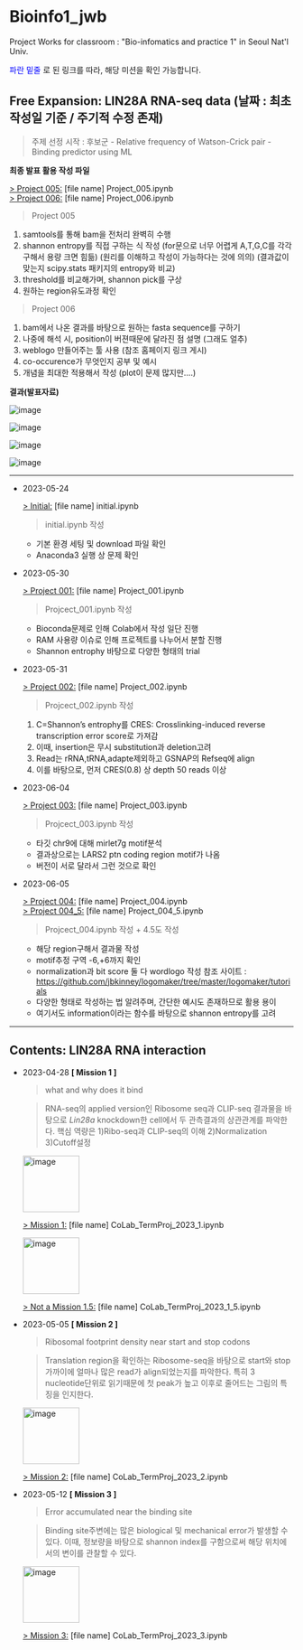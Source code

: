 # Bioinfo1_jwb
Project Works for classroom : "Bio-infomatics and practice 1" in Seoul Nat'l Univ.   

<span style="color:blue"> 파란 밑줄 </span>
로 된 링크를 따라, 해당 미션을 확인 가능합니다.


## Free Expansion: LIN28A RNA-seq data (날짜 : 최초작성일 기준 / 주기적 수정 존재)

  > 주제 선정 시작 : 후보군
    - Relative frequency of Watson-Crick pair
    - Binding predictor using ML

**최종 발표 활용 작성 파일**
 
   [> Project 005:](https://github.com/WoobeenJeong/bioinfo1_jwb/blob/main/Project_005.ipynb)
   [file name] Project_005.ipynb  
   [> Project 006:](https://github.com/WoobeenJeong/bioinfo1_jwb/blob/main/Project_006.ipynb)
   [file name] Project_006.ipynb

  > Project 005  
  1. samtools를 통해 bam을 전처리 완벽히 수행
  2. shannon entropy를 직접 구하는 식 작성 
      (for문으로 너무 어렵게 A,T,G,C를 각각 구해서 용량 크면 힘듦)
      (원리를 이해하고 작성이 가능하다는 것에 의의)
      (결과값이 맞는지 scipy.stats 패키지의 entropy와 비교)
  4. threshold를 비교해가며, shannon pick를 구상
  5. 원하는 region유도과정 확인  
  
  
  > Project 006  
  1. bam에서 나온 결과를 바탕으로 원하는 fasta sequence를 구하기
  2. 나중에 해석 시, position이 버젼때문에 달라진 점 설명 (그래도 얼추)
  3. weblogo 만들어주는 툴 사용 (참조 홈페이지 링크 게시)
  4. co-occurence가 무엇인지 공부 및 예시
  5. 개념을 최대한 적용해서 작성 (plot이 문제 많지만....)


**결과(발표자료)**


![image](https://github.com/WoobeenJeong/bioinfo1_jwb/assets/132027211/4f30d5d2-b7e1-4d47-9c27-7b044e673265)

![image](https://github.com/WoobeenJeong/bioinfo1_jwb/assets/132027211/bd1ffd8d-e8f5-4404-8aff-5155eb1c8b08)

![image](https://github.com/WoobeenJeong/bioinfo1_jwb/assets/132027211/a877d0a0-dfb4-4738-9a96-2c1481de6c54)

![image](https://github.com/WoobeenJeong/bioinfo1_jwb/assets/132027211/c94b6fcc-ecd1-4f54-a656-54d4dd52d2b8)

_______________________________________________

* 2023-05-24
   
   [> Initial:](https://github.com/WoobeenJeong/bioinfo1_jwb/blob/main/initial.ipynb)
   [file name] initial.ipynb
  > initial.ipynb 작성
    - 기본 환경 세팅 및 download 파일 확인
    - Anaconda3 실행 상 문제 확인

* 2023-05-30
   
   [> Project 001:](https://github.com/WoobeenJeong/bioinfo1_jwb/blob/main/Project_001.ipynb)
   [file name] Project_001.ipynb
  > Projcect_001.ipynb 작성
    - Bioconda문제로 인해 Colab에서 작성 일단 진행 
    - RAM 사용량 이슈로 인해 프로젝트를 나누어서 분할 진행
    - Shannon entrophy 바탕으로 다양한 형태의 trial

* 2023-05-31

   [> Project 002:](https://github.com/WoobeenJeong/bioinfo1_jwb/blob/main/Project_002.ipynb)
   [file name] Project_002.ipynb
  > Projcect_002.ipynb 작성
    1) C=Shannon’s entrophy를 CRES: Crosslinking-induced reverse transcription error score로 가져감  
    2) 이때, insertion은 무시 substitution과 deletion고려  
    3) Read는 rRNA,tRNA,adapte제외하고 GSNAP의 Refseq에 align  
    4) 이를 바탕으로, 먼저 CRES(0.8) 상 depth  50 reads 이상

* 2023-06-04

   [> Project 003:](https://github.com/WoobeenJeong/bioinfo1_jwb/blob/main/Project_003.ipynb)
   [file name] Project_003.ipynb
  > Projcect_003.ipynb 작성
    - 타깃 chr9에 대해 mirlet7g motif분석
    - 결과상으로는 LARS2 ptn coding region motif가 나옴
    - 버전이 서로 달라서 그런 것으로 확인

* 2023-06-05

   [> Project 004:](https://github.com/WoobeenJeong/bioinfo1_jwb/blob/main/Project_004.ipynb)
   [file name] Project_004.ipynb  
   [> Project 004_5:](https://github.com/WoobeenJeong/bioinfo1_jwb/blob/main/Project_004_5.ipynb)
   [file name] Project_004_5.ipynb
   
  > Projcect_004.ipynb 작성 + 4.5도 작성
    - 해당 region구해서 결과물 작성
    - motif추정 구역 -6,+6까지 확인
    - normalization과 bit score 둘 다 wordlogo 작성
    참조 사이트 : https://github.com/jbkinney/logomaker/tree/master/logomaker/tutorials
    - 다양한 형태로 작성하는 법 알려주며, 간단한 예시도 존재하므로 활용 용이
    - 여기서도 information이라는 함수를 바탕으로 shannon entropy를 고려

 
_______________________________________________




## Contents: LIN28A RNA interaction
* 2023-04-28 **[ Mission 1 ]**
  > what and why does it bind
  
  > RNA-seq의 applied version인 Ribosome seq과 CLIP-seq 결과물을 바탕으로 *Lin28a* knockdown한 cell에서 두 관측결과의 상관관계를 파악한다. 핵심 역량은 1)Ribo-seq과 CLIP-seq의 이해 2)Normalization 3)Cutoff설정

  <p align="left">
  <img src="https://github.com/WoobeenJeong/bioinfo1_jwb/assets/132027211/7ca151d3-76b6-4f95-aecd-c722d0416f04" alt="image" width="auto" height="100">
  </p>

   [> Mission 1:](https://github.com/WoobeenJeong/bioinfo1_jwb/blob/main/CoLab_TermProj_2023_1.ipynb)
   [file name] CoLab_TermProj_2023_1.ipynb
 
  <p align="left">
  <img src="https://github.com/WoobeenJeong/bioinfo1_jwb/assets/132027211/76811af1-eac4-4fc0-b506-7267fd12e05e" alt="image" width="auto" height="100">
  </p>
   
   [> Not a Mission 1.5:](https://github.com/WoobeenJeong/bioinfo1_jwb/blob/main/CoLab_TermProj_2023_1_5.ipynb)
   [file name] CoLab_TermProj_2023_1_5.ipynb

* 2023-05-05 **[ Mission 2 ]**
  > Ribosomal footprint density near start and stop codons
  
  > Translation region을 확인하는 Ribosome-seq을 바탕으로 start와 stop가까이에 얼마나 많은 read가 align되었는지를 파악한다. 특히 3 nucleotide단위로 읽기때문에 첫 peak가 높고 이후로 줄어드는 그림의 특징을 인지한다. 
 
  <p align="left">
  <img src="https://github.com/WoobeenJeong/bioinfo1_jwb/assets/132027211/cb6520ea-825e-4c50-96fd-2c9de0f7a3df" alt="image" width="auto" height="100">
   </p>
  
   [> Mission 2:](https://github.com/WoobeenJeong/bioinfo1_jwb/blob/main/CoLab_TermProj_2023_2.ipynb)
   [file name] CoLab_TermProj_2023_2.ipynb

* 2023-05-12 **[ Mission 3 ]**
  > Error accumulated near the binding site
  
  > Binding site주변에는 많은 biological 및 mechanical error가 발생할 수 있다. 이때, 정보량을 바탕으로 shannon index를 구함으로써 해당 위치에서의 변이를 관찰할 수 있다.
  
   <p align="left">
  <img src="https://github.com/WoobeenJeong/bioinfo1_jwb/assets/132027211/fa606df3-c84c-4c16-9844-72dab6d55a55" alt="image" width="auto" height="100">
   </p>

   [> Mission 3:](https://github.com/WoobeenJeong/bioinfo1_jwb/blob/main/CoLab_TermProj_2023_3.ipynb)
   [file name] CoLab_TermProj_2023_3.ipynb


